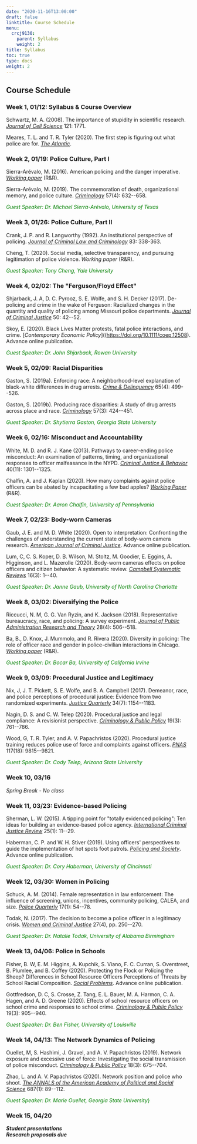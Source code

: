 ```yaml
---
date: "2020-11-16T13:00:00"
draft: false
linktitle: Course Schedule
menu:
  crcj9130:
    parent: Syllabus
    weight: 2
title: Syllabus
toc: true
type: docs
weight: 2
---
```


## Course Schedule

### Week 1, 01/12: Syllabus & Course Overview

Schwartz, M. A. (2008). The importance of stupidity in scientific research. [*Journal of Cell Science*](https://jcs.biologists.org/content/joces/121/11/1771.full.pdf) 121: 1771.

Meares, T. L. and T. R. Tyler (2020). The first step is figuring out what police are for. [*The Atlantic*](https://www.theatlantic.com/ideas/archive/2020/06/first-step-figuring-out-what-police-are/612793/).

### Week 2, 01/19: Police Culture, Part I

Sierra-Arévalo, M. (2016). American policing and the danger imperative. [*Working paper*](https://papers.ssrn.com/sol3/papers.cfm?abstract_id=2864104) (R&R).

Sierra-Arévalo, M. (2019). The commemoration of death, organizational memory, and police culture. [*Criminology*](https://doi.org/10.1111/1745-9125.12224) 57(4): 632--658.

<span style="color: green;">*Guest Speaker: Dr. Michael Sierra-Arévalo, University of Texas*</span>

### Week 3, 01/26: Police Culture, Part II

Crank, J. P. and R. Langworthy (1992). An institutional perspective of policing. [*Journal of Criminal Law and Criminology*](https://heinonline.org/HOL/P?h=hein.journals/jclc83&i=348) 83: 338-363.

Cheng, T. (2020). Social media, selective transparency, and pursuing legitimation of police violence. *Working paper* (R&R).

<span style="color: green;">*Guest Speaker: Tony Cheng, Yale University*</span>

### Week 4, 02/02: The "Ferguson/Floyd Effect"

Shjarback, J. A, D. C. Pyrooz, S. E. Wolfe, and S. H. Decker (2017). De-policing and crime in the wake of Ferguson: Racialized changes in the quantity and quality of policing among Missouri police departments. [*Journal of Criminal Justice*](https://doi.org/10.1016/j.jcrimjus.2017.04.003) 50: 42--52.

Skoy, E. (2020). Black Lives Matter protests, fatal police interactions, and crime. [*Contemporary Economic Policy*]((https://doi.org/10.1111/coep.12508). Advance online publication.

<span style="color: green;">*Guest Speaker: Dr. John Shjarback, Rowan University*</span>

### Week 5, 02/09: Racial Disparities

Gaston, S. (2019a). Enforcing race: A neighborhood-level explanation of black-white differences in drug arrests. [*Crime & Delinquency*](https://doi.org/10.1177%2F0011128718798566) 65(4): 499--526.

Gaston, S. (2019b). Producing race disparities: A study of drug arrests across place and race. [*Criminology*](https://doi.org/10.1111/1745-9125.12207) 57(3): 424--451.

<span style="color: green;">*Guest Speaker: Dr. Shytierra Gaston, Georgia State University*</span>

### Week 6, 02/16: Misconduct and Accountability

White, M. D. and R. J. Kane (2013). Pathways to career-ending police misconduct: An examination of patterns, timing, and organizational responses to officer malfeasance in the NYPD. [*Criminal Justice & Behavior*](https://doi.org/10.1177%2F0093854813486269) 40(11): 1301--1325.

Chalfin, A. and J. Kaplan (2020). How many complaints against police officers can be abated by incapacitating a few bad apples? [*Working Paper*](http://achalfin.weebly.com/uploads/8/5/4/8/8548116/uof_concentration.pdf) (R&R). 

<span style="color: green;">*Guest Speaker: Dr. Aaron Chalfin, University of Pennsylvania*</span>

### Week 7, 02/23: Body-worn Cameras

Gaub, J. E. and M. D. White (2020). Open to interpretation: Confronting the challenges of understanding the current state of body-worn camera research. [*American Journal of Criminal Justice*](https://link.springer.com/article/10.1007/s12103-020-09518-4). Advance online publication.

Lum, C, C. S. Koper, D. B. Wilson, M. Stoltz, M. Goodier, E. Eggins, A. Higginson, and L. Mazerolle (2020). Body-worn cameras effects on police officers and citizen behavior: A systematic review. [*Campbell Systematic Reviews*](https://eprints.qut.edu.au/205611/1/69323758.pdf) 16(3): 1--40.

<span style="color: green;">*Guest Speaker: Dr. Janne Gaub, University of North Carolina Charlotte*</span>

### Week 8, 03/02: Diversifying the Police

Riccucci, N. M, G. G. Van Ryzin, and K. Jackson (2018). Representative bureaucracy, race, and policing: A survey experiment. [*Journal of Public Administration Research and Theory*](https://doi.org/10.1093/jopart/muy023) 28(4): 506--518.

Ba, B., D. Knox, J. Mummolo, and R. Rivera (2020). Diversity in policing: The role of officer race and gender in police-civilian interactions in Chicago. [*Working paper*](https://www.dropbox.com/s/yzo3b1knn4vff2h/BKMR_DiversityPolicingChicago.pdf?dl=0) (R&R).

<span style="color: green;">*Guest Speaker: Dr. Bocar Ba, University of California Irvine*</span>

### Week 9, 03/09: Procedural Justice and Legitimacy

Nix, J, J. T. Pickett, S. E. Wolfe, and B. A. Campbell (2017). Demeanor, race, and police perceptions of procedural justice: Evidence from two randomized experiments. [*Justice Quarterly*](https://doi.org/10.1080/07418825.2017.1334808) 34(7): 1154--1183.

Nagin, D. S. and C. W. Telep (2020). Procedural justice and legal compliance: A revisionist perspective. [*Criminology & Public Policy*](https://doi.org/10.1111/1745-9133.12499) 19(3): 761--786.

Wood, G, T. R. Tyler, and A. V. Papachristos (2020). Procedural justice training reduces police use of force and complaints against officers. [*PNAS*](https://www.pnas.org/content/pnas/117/18/9815.full.pdf) 117(18): 9815--9821.

<span style="color: green;">*Guest Speaker: Dr. Cody Telep, Arizona State University*</span>

### Week 10, 03/16

*Spring Break - No class*

### Week 11, 03/23: Evidence-based Policing

Sherman, L. W. (2015). A tipping point for "totally evidenced policing": Ten ideas for building an evidence-based police agency. [*International Criminal Justice Review*](https://doi.org/10.1177%2F1057567715574372) 25(1): 11--29.

Haberman, C. P. and W. H. Stiver (2019). Using officers' perspectives to guide the implementation of hot spots foot patrols. [*Policing and Society*](https://doi.org/10.1080/10439463.2019.1611822). Advance online publication. 

<span style="color: green;">*Guest Speaker: Dr. Cory Haberman, University of Cincinnati*</span>

### Week 12, 03/30: Women in Policing

Schuck, A. M. (2014). Female representation in law enforcement: The influence of screening, unions, incentives, community policing, CALEA, and size. [*Police Quarterly*](https://doi.org/10.1177%2F1098611114522467) 17(1): 54--78.

Todak, N. (2017). The decision to become a police officer in a legitimacy crisis. [*Women and Criminal Justice*](https://doi.org/10.1080/08974454.2016.1256804) 27(4), pp. 250--270.

<span style="color: green;">*Guest Speaker: Dr. Natalie Todak, University of Alabama Birmingham*</span>

### Week 13, 04/06: Police in Schools

Fisher, B. W, E. M. Higgins, A. Kupchik, S. Viano, F. C. Curran, S. Overstreet, B. Plumlee, and B. Coffey (2020). Protecting the Flock or Policing the Sheep? Differences in School Resource Officers Perceptions of Threats by School Racial Composition. [*Social Problems*](https://doi.org/10.1093/socpro/spaa062). Advance online publication.

Gottfredson, D. C, S. Crosse, Z. Tang, E. L. Bauer, M. A. Harmon, C. A. Hagen, and A. D. Greene (2020). Effects of school resource officers on school crime and responses to school crime. [*Criminology & Public Policy*](https://doi.org/10.1111/1745-9133.12512) 19(3): 905--940.

<span style="color: green;">*Guest Speaker: Dr. Ben Fisher, University of Louisville*</span>

### Week 14, 04/13: The Network Dynamics of Policing

Ouellet, M, S. Hashimi, J. Gravel, and A. V. Papachristos (2019). Network exposure and excessive use of force: Investigating the social transmission of police misconduct. [*Criminology & Public Policy*](https://doi.org/10.1111/1745-9133.12459) 18(3): 675--704.

Zhao, L. and A. V. Papachristos (2020). Network position and police who shoot. [*The ANNALS of the American Academy of Political and Social Science*](https://doi.org/10.1177%2F0002716219901171) 687(1): 89--112.

<span style="color: green;">*Guest Speaker: Dr. Marie Ouellet, Georgia State University*}</span>

### Week 15, 04/20

***Student presentations***  
***Research proposals due***
